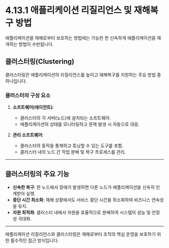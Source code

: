 # 4.13.1 애플리케이션 리질리언스 및 재해복구 방법

애플리케이션을 재해로부터 보호하는 방법에는 가능한 한 신속하게 애플리케이션을 재개하는 방법이 수반됩니다.

## 클러스터링(Clustering)

클러스터링은 애플리케이션의 리질리언스를 높이고 재해복구를 지원하는 주요 방법 중 하나입니다. 

### 클러스터의 구성 요소

1. **소프트웨어(에이전트)**:
   - 클러스터의 각 서버(노드)에 설치되는 소프트웨어.
   - 애플리케이션의 상태를 모니터링하고 문제 발생 시 자동으로 대응.

2. **관리 소프트웨어**:
   - 클러스터의 동작을 통제하고 튜닝할 수 있는 도구를 포함.
   - 클러스터 내의 노드 간 작업 분배 및 복구 프로세스를 관리.

---

## 클러스터링의 주요 기능

- **신속한 복구**: 한 노드에서 장애가 발생하면 다른 노드가 애플리케이션을 신속히 인계받아 실행.
- **중단 시간 최소화**: 재해 상황에서도 서비스 중단 시간을 최소화하여 비즈니스 연속성을 유지.
- **자원 최적화**: 클러스터 내에서 자원을 효율적으로 분배하여 시스템의 성능 및 안정성 극대화.

---

애플리케이션 리질리언스와 클러스터링은 재해로부터 조직의 핵심 운영을 보호하기 위한 필수적인 접근 방식입니다.
